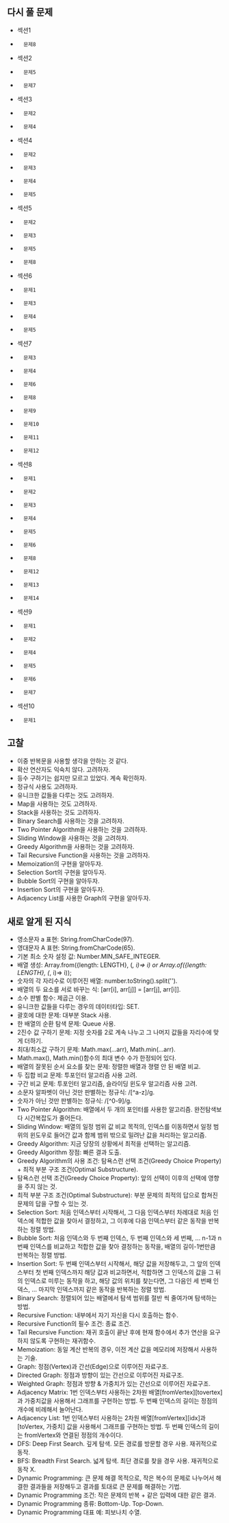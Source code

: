 ## 다시 풀 문제

- 섹션1
-       문제8
- 섹션2
-       문제5
-       문제7
- 섹션3
-       문제2
-       문제4
- 섹션4
-       문제2
-       문제3
-       문제4
-       문제5
- 섹션5
-       문제2
-       문제3
-       문제5
-       문제8
- 섹션6
-       문제1
-       문제3
-       문제4
-       문제5
- 섹션7
-       문제3
-       문제4
-       문제6
-       문제8
-       문제9
-       문제10
-       문제11
-       문제12
- 섹션8
-       문제1
-       문제2
-       문제3
-       문제4
-       문제5
-       문제6
-       문제8
-       문제12
-       문제13
-       문제14
- 섹션9
-       문제1
-       문제2
-       문제4
-       문제5
-       문제6
-       문제7
- 섹션10
-       문제1

## 고찰

- 이중 반복문을 사용할 생각을 안하는 것 같다.
- 확산 연산자도 익숙치 않다. 고려하자.
- 등수 구하기는 쉽지만 모르고 있었다. 계속 확인하자.
- 정규식 사용도 고려하자.
- 유니크한 값들을 다루는 것도 고려하자.
- Map을 사용하는 것도 고려하자.
- Stack을 사용하는 것도 고려하자.
- Binary Search를 사용하는 것을 고려하자.
- Two Pointer Algorithm을 사용하는 것을 고려하자.
- Sliding Window을 사용하는 것을 고려하자.
- Greedy Algorithm을 사용하는 것을 고려하자.
- Tail Recursive Function을 사용하는 것을 고려하자.
- Memoization의 구현을 알아두자.
- Selection Sort의 구현을 알아두자.
- Bubble Sort의 구현을 알아두자.
- Insertion Sort의 구현을 알아두자.
- Adjacency List를 사용한 Graph의 구현을 알아두자.

## 새로 알게 된 지식

- 영소문자 a 표현: String.fromCharCode(97).
- 영대문자 A 표현: String.fromCharCode(65).
- 기본 최소 숫자 설정 값: Number.MIN_SAFE_INTEGER.
- 배열 생성: Array.from({length: LENGTH}, (_, i)=> i) or Array.of({length: LENGTH}, (_, i)=> i));
- 숫자의 각 자리수로 이루어진 배열: number.toString().split('').
- 배열의 두 요소를 서로 바꾸는 식: [arr[i], arr[j]] = [arr[j], arr[i]].
- 소수 판별 함수: 제곱근 이용.
- 유니크한 값들을 다루는 경우의 데이터타입: SET.
- 괄호에 대한 문제: 대부분 Stack 사용.
- 한 배열의 순환 탐색 문제: Queue 사용.
- 2진수 값 구하기 문제: 지정 숫자를 2로 계속 나누고 그 나머지 값들을 자리수에 맞게 더하기.
- 최대/최소값 구하기 문제: Math.max(...arr), Math.min(...arr).
- Math.max(), Math.min()함수의 최대 변수 수가 한정되어 있다.
- 배열의 잘못된 순서 요소를 찾는 문제: 정렬한 배열과 졍렬 안 된 배열 비교.
- 두 집합 비교 문제: 투포인터 알고리즘 사용 고려.
- 구간 비교 문제: 투포인터 알고리즘, 슬라이딩 윈도우 알고리즘 사용 고려.
- 소문자 알파벳이 아닌 것만 판별하는 정규식: /[^a-z]/g.
- 숫자가 아닌 것만 판별하는 정규식: /[^0-9]/g.
- Two Pointer Algorithm: 배열에서 두 개의 포인터를 사용한 알고리즘. 완전탐색보다 시간복잡도가 줄어든다.
- Sliding Window: 배열의 일정 범위 값 비교 목적의, 인덱스를 이동하면서 일정 범위의 윈도우로 들어간 값과 함께 범위 밖으로 밀려난 값을 처리하는 알고리즘.
- Greedy Algorithm: 지금 당장의 상황에서 최적을 선택하는 알고리즘.
- Greedy Algorithm 장점: 빠른 결과 도출.
- Greedy Algorithm의 사용 조건: 탐욕스런 선택 조건(Greedy Choice Property) + 최적 부분 구조 조건(Optimal Substructure).
- 탐욕스런 선택 조건(Greedy Choice Property): 앞의 선택이 이후의 선택에 영향을 주지 않는 것.
- 최적 부분 구조 조건(Optimal Substructure): 부분 문제의 최적의 답으로 합쳐진 문제의 답을 구할 수 있는 것.
- Selection Sort: 처음 인덱스부터 시작해서, 그 다음 인덱스부터 차례대로 처음 인덱스에 적합한 값을 찾아서 결정하고,
  그 이후에 다음 인덱스부터 같은 동작을 반복하는 정렬 방법.
- Bubble Sort: 처음 인덱스와 두 번째 인덱스, 두 번째 인덱스와 세 번째, ... n-1과 n번째 인덱스를 비교하고 적합한 값을 찾아 결정하는 동작을,
  배열의 길이-1번만큼 반복하는 정렬 방법.
- Insertion Sort: 두 번째 인덱스부터 시작해서, 해당 값을 저장해두고, 그 앞의 인덱스부터 첫 번째 인덱스까지 해당 값과 비교하면서,
  적합하면 그 인덱스의 값을 그 뒤의 인덱스로 미루는 동작을 하고, 해당 값의 위치를 찾는다면,
  그 다음인 세 번째 인덱스, ... 마지막 인덱스까지 같은 동작을 반복하는 정렬 방법.
- Binary Search: 정렬되어 있는 배열에서 탐색 범위를 절반 씩 줄여가며 탐색하는 방법.
- Recursive Function: 내부에서 자기 자신을 다시 호출하는 함수.
- Recursive Function의 필수 조건: 종료 조건.
- Tail Recursive Function: 재귀 호출이 끝난 후에 현재 함수에서 추가 연산을 요구하지 않도록 구현하는 재귀함수.
- Memoization: 동일 계산 반복의 경우, 이전 계산 값을 메모리에 저장해서 사용하는 기술.
- Graph: 정점(Vertex)과 간선(Edge)으로 이루어진 자료구조.
- Directed Graph: 정점과 방향이 있는 간선으로 이루어진 자료구조.
- Weighted Graph: 정점과 방향 & 가중치가 있는 간선으로 이루어진 자료구조.
- Adjacency Matrix: 1번 인덱스부터 사용하는 2차원 배열[fromVertex][tovertex]과 가중치값을 사용해서 그래프를 구현하는 방법.
  두 번째 인덱스의 길이는 정점의 개수에 비례해서 늘어난다.
- Adjacency List: 1번 인덱스부터 사용하는 2차원 배열[fromVertex][idx]과 [toVertex, 가중치] 값을 사용해서 그래프를 구현하는 방법.
  두 번째 인덱스의 길이는 fromVertex와 연결된 정점의 개수이다.
- DFS: Deep First Search. 깊게 탐색. 모든 경로를 방문할 경우 사용. 재귀적으로 동작.
- BFS: Breadth First Search. 넓게 탐색. 최단 경로를 찾을 경우 사용. 재귀적으로 동작 X.
- Dynamic Programming: 큰 문제 해결 목적으로, 작은 복수의 문제로 나누어서 해결한 결과들을 저장해두고 결과를 토대로 큰 문제를 해결하는 기법.
- Dynamic Programming 조건: 작은 문제의 반복 + 같은 입력에 대한 같은 결과.
- Dynamic Programming 종류: Bottom-Up. Top-Down.
- Dynamic Programming 대표 예: 피보나치 수열.
